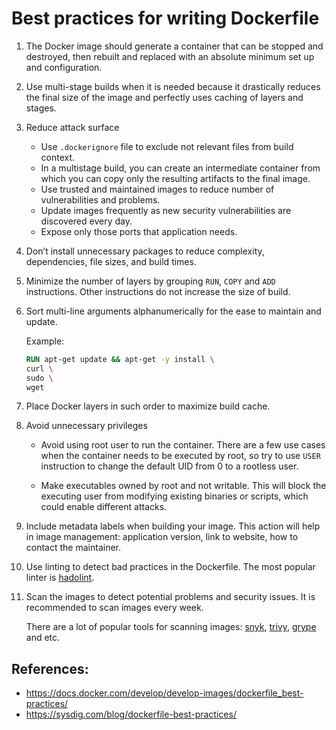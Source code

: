 # Best practices for writing Dockerfile

1. The Docker image should generate a container that can be stopped and destroyed, then rebuilt and replaced with an absolute minimum set up and configuration.

2. Use multi-stage builds when it is needed because it drastically reduces the final size of the image and perfectly uses caching of layers and stages. 

3. Reduce attack surface
    * Use `.dockerignore` file to exclude not relevant files from build context.
    * In a multistage build, you can create an intermediate container from which you can copy only the resulting artifacts to the final image.
    * Use trusted and maintained images to reduce number of vulnerabilities and problems.
    * Update images frequently as new security vulnerabilities are discovered every day.
    * Expose only those ports that application needs.

4. Don’t install unnecessary packages to reduce complexity, dependencies, file sizes, and build times.

5. Minimize the number of layers by grouping `RUN`, `COPY` and `ADD` instructions. Other instructions do not increase the size of build.

6. Sort multi-line arguments alphanumerically for the ease to maintain and update.

    Example:
    ``` Dockerfile
    RUN apt-get update && apt-get -y install \
    curl \
    sudo \
    wget
    ```
7. Place Docker layers in such order to maximize build cache.

8. Avoid unnecessary privileges
    * Avoid using root user to run the container. There are a few use cases when the container needs to be executed by root, so try to use `USER` instruction to change the default UID from 0 to a rootless user.

    * Make executables owned by root and not writable. This will block the executing user from modifying existing binaries or scripts, which could enable different attacks. 

9. Include metadata labels when building your image. This action will help in image management: application version, link to website, how to contact the maintainer.

10. Use linting to detect bad practices in the Dockerfile. The most popular linter is [hadolint](https://github.com/hadolint/hadolint).

11. Scan the images to detect potential problems and security issues. It is recommended to scan images every week. 

    There are a lot of popular tools for scanning images: [snyk](http://snyk.io), [trivy](https://github.com/aquasecurity/trivy), [grype](https://github.com/anchore/grype) and etc.


## References:
 - https://docs.docker.com/develop/develop-images/dockerfile_best-practices/
 - https://sysdig.com/blog/dockerfile-best-practices/